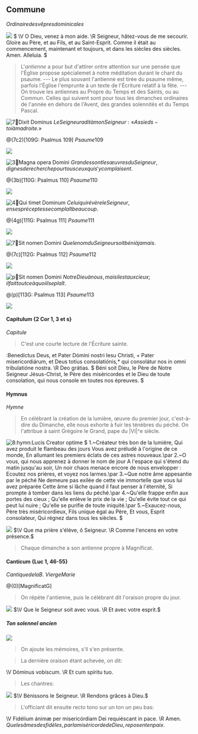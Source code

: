 ## Commune

$Ordinaire des vêpres dominicales$

![](deus_in_adiutorium)
$
\V O Dieu, venez à mon aide. \R Seigneur, hâtez-vous de me secourir.
Gloire au Père, et au Fils, et au Saint-Esprit.
Comme il était au commencement, maintenant et toujours, et dans les siècles des siècles. Amen. Alleluia.
$

> L'_antienne_ a pour but d'attirer ontre attention sur une pensée que l'Église
> propose spécialemet à notre méditation durant le chant du psaume. ---
> Le plus souvant l'antienne est tirée du psaume même, parfois l'Église l'emprunte à un texte
> de l'Écriture relatif à la fête. ---
> On trouve les antiennes au Propre du Temps et des Saints, ou au Commun.
> Celles qui suivent sont pour tous les dimanches ordinaires de l'année en dehors
> de l'Avent, des grandes solennités et du Temps Pascal.

![7:ant:Dixit Dominus](dixit_dominus)
$Le Seigneur a dit à mon Seigneur: « Assieds-toi à ma droite. »$

@(7c2)[109G: Psalmus 109]
$Psaume 109$

![](dixit_dominus.ant)

![3:ant:Magna opera Domini](magna_opera)
$Grandes sont les œuvres du Seigneur, dignes de recherche pour tous ceux qui s'y complaisent.$

@(3b)[110G: Psalmus 110]
$Psaume 110$

![](magna_opera.ant)

![4:ant:Qui timet Dominum](qui_timet)
$Celui qui révère le Seigneur, en ses préceptes se complaît beaucoup.$

@(4g)[111G: Psalmus 111]
$Psaume 111$

![](qui_timet.ant)

![7:ant:Sit nomen Domini](sit_nomen)
$Que le nom du Seigneur soit béni à jamais.$

@(7c)[112G: Psalmus 112]
$Psaume 112$

![](sit_nomen.ant)

![p:ant:Sit nomen Domini](deus_autem_noster)
$Notre Dieu à nous, mais il est aux cieux; il fait tout ce à quoi il se plaît.$

@(p)[113G: Psalmus 113]
$Psaume 113$

![](deus_autem_noster.ant)

#### Capitulum {2 Cor 1, 3 et s}

$Capitule$

> C'est une courte lecture de l'Écriture sainte.

:Benedíctus Deus, et Pater Dómini nostri Iesu Christi, + Pater misericordiárum,
et Deus totíus consolatiónis,\* qui consolátur nos in omni tribulatióne nostra.
\R Deo grátias.
$
Béni soit Dieu, le Père de Notre Seigneur Jésus-Christ, le Père des miséricordes
et le Dieu de toute consolation, qui nous console en toutes nos épreuves.
$

#### Hymnus

$Hymne$

> En célébrant la création de la lumière, œuvre du premier jour, c'est-à-dire
> du Dimanche, elle nous exhorte à fuir les ténèbres du péché.
> On l'attribue à saint Grégoire le Grand, pape du |VI|^e siècle.

![8:hymn:Lucis Creator optime](lucis_creator_optime)
$
    1.~Créateur très bon de la lumière,
Qui avez produit le flambeau des jours
Vous avez préludé à l'origine de ce monde,
En allumant les premiers éclats de ces astres nouveaux.\par
    2.~O vous, qui nous apprenez à donner le nom de jour
A l'espace qui s'étend du matin jusqu'au soir,
Un noir chaos menace encore de nous envelopper :
Ecoutez nos prières, et voyez nos larmes.\par
    3.~Que notre âme appesantie par le péché
Ne demeure pas exilée de cette vie immortelle que vous lui avez préparée
Cette âme si lâche quand il faut penser à l'éternité,
Si prompte à tomber dans les liens du péché.\par
    4.~Qu'elle frappe enfin aux portes des cieux ;
Qu'elle enlève le prix de la vie ;
Qu'elle évite tout ce qui peut lui nuire ;
Qu'elle se purifie de toute iniquité.\par
   5.~Exaucez-nous, Père très miséricordieux,
Fils unique égal au Père,
Et vous, Esprit consolateur,
Qui régnez dans tous les siècles.
$

![](dirigatur_domine)
$\V Que ma prière s'élève, ô Seigneur. \R Comme l'encens en votre présence.$

> Chaque dimanche a son antienne propre à Magnificat.

#### Canticum {Luc 1, 46-55}

$Cantique de la B.~Vierge Marie$

@(0)[MagnificatG]
${}$

> On répète l'antienne, puis le célébrant dit l'oraison propre du jour.

![](dominus_vobiscum)
$\V Que le Seigneur soit avec vous. \R Et avec votre esprit.$

##### Ton solennel ancien

![](dominus_vobiscum_sol)

> On ajoute les mémoires, s'il s'en présente.

> La dernière oraison étant achevée, on dit:

\V Dóminus vobíscum.
\R Et cum spíritu tuo.

> Les chantres:

![](benedicamus_domino)
$\V Bénissons le Seigneur. \R Rendons grâces à Dieu.$

> L'officiant dit ensuite recto tono sur un ton un peu bas:

\V Fidélium ánimæ per misericórdiam Dei requiéscant in pace. \R Amen.
$Que les âmes des fidèles, par la miséricorde de Dieu, reposent en paix.$
